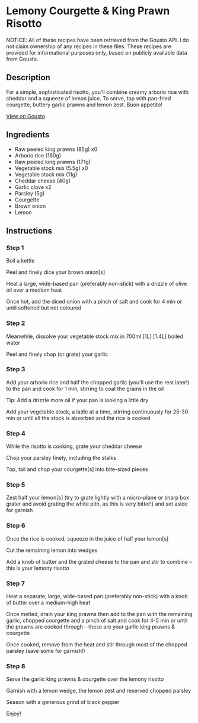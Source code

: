 # Lemony Courgette & King Prawn Risotto

NOTICE: All of these recipes have been retrieved from the Gousto API. I do not claim ownership of any recipes in these files. These recipes are provided for informational purposes only, based on publicly available data from Gousto.

## Description

For a simple, sophisticated risotto, you'll combine creamy arborio rice with cheddar and a squeeze of lemon juice. To serve, top with pan-fried courgette, buttery garlic prawns and lemon zest. Buon appetito!

[View on Gousto](https://www.gousto.co.uk/recipes/cookbook/lemony-courgette-king-prawn-risotto)

## Ingredients

- Raw peeled king prawns (85g) x0
- Arborio rice (160g)
- Raw peeled king prawns (171g)
- Vegetable stock mix (5.5g) x0
- Vegetable stock mix (11g)
- Cheddar cheese (40g)
- Garlic clove x2
- Parsley (5g)
- Courgette
- Brown onion
- Lemon

## Instructions


### Step 1

Boil a kettle

Peel and finely dice your brown onion[s]

Heat a large, wide-based pan (preferably non-stick) with a drizzle of olive oil over a medium heat

Once hot, add the diced onion with a pinch of salt and cook for 4 min or until softened but not coloured


### Step 2

Meanwhile, dissolve your vegetable stock mix in<span class="text-danger"> </span>700ml <span class="text-purple">[1L]</span> <span class="text-danger">[1.4L]</span> boiled water

Peel and finely chop (or grate) your garlic


### Step 3

Add your arborio rice and half the chopped garlic (you'll use the rest later!) to the pan and cook for 1 min, stirring to coat the grains in the oil

Tip: Add a drizzle more oil if your pan is looking a little dry

Add your vegetable stock, a ladle at a time, stirring continuously for 25-30 min or until all the stock is absorbed and the rice is cooked


### Step 4

While the risotto is cooking, grate your cheddar cheese

Chop your parsley finely, including the stalks

Top, tail and chop your courgette[s] into bite-sized pieces


### Step 5

Zest half your lemon[s] (try to grate lightly with a micro-plane or sharp box grater and avoid grating the white pith, as this is very bitter!) and set aside for garnish


### Step 6

Once the rice is cooked, squeeze in the juice of half your lemon[s]

Cut the remaining lemon into wedges

Add a knob of butter and the grated cheese to the pan and stir to combine – this is your lemony risotto


### Step 7

Heat a separate, large, wide-based pan (preferably non-stick) with a knob of butter over a medium-high heat

Once melted, drain your king prawns then add to the pan with the remaining garlic, chopped courgette and a pinch of salt and cook for 4-5 min or until the prawns are cooked through – these are your garlic king prawns & courgette

Once cooked, remove from the heat and stir through most of the chopped parsley (save some for garnish!)

### Step 8

Serve the garlic king prawns & courgette over the lemony risotto

Garnish with a lemon wedge, the lemon zest and reserved chopped parsley

Season with a generous grind of black pepper

Enjoy!

